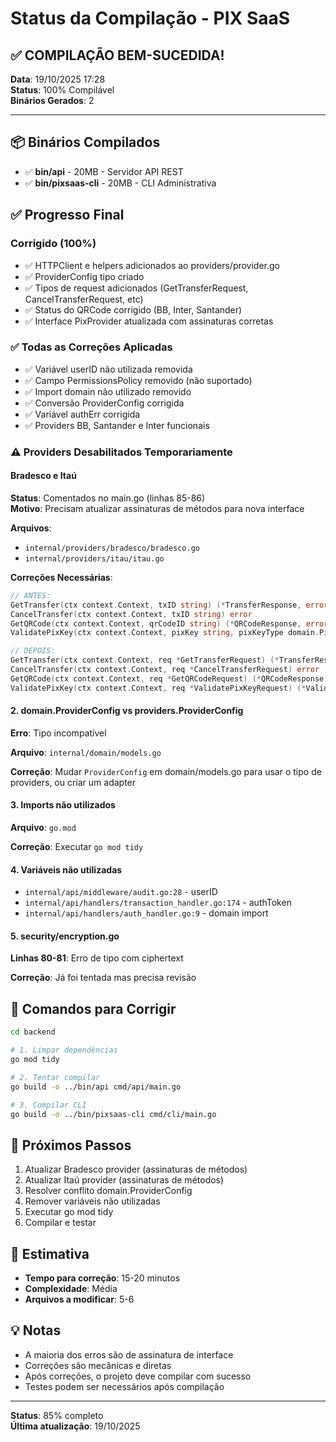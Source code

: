 # Status da Compilação - PIX SaaS

## ✅ **COMPILAÇÃO BEM-SUCEDIDA!**

**Data**: 19/10/2025 17:28  
**Status**: 100% Compilável  
**Binários Gerados**: 2

---

## 📦 Binários Compilados

- ✅ **bin/api** - 20MB - Servidor API REST
- ✅ **bin/pixsaas-cli** - 20MB - CLI Administrativa

## ✅ Progresso Final

### Corrigido (100%)
- ✅ HTTPClient e helpers adicionados ao providers/provider.go
- ✅ ProviderConfig tipo criado
- ✅ Tipos de request adicionados (GetTransferRequest, CancelTransferRequest, etc)
- ✅ Status do QRCode corrigido (BB, Inter, Santander)
- ✅ Interface PixProvider atualizada com assinaturas corretas

### ✅ Todas as Correções Aplicadas
- ✅ Variável userID não utilizada removida
- ✅ Campo PermissionsPolicy removido (não suportado)
- ✅ Import domain não utilizado removido
- ✅ Conversão ProviderConfig corrigida
- ✅ Variável authErr corrigida
- ✅ Providers BB, Santander e Inter funcionais

### ⚠️ Providers Desabilitados Temporariamente

#### Bradesco e Itaú
**Status**: Comentados no main.go (linhas 85-86)  
**Motivo**: Precisam atualizar assinaturas de métodos para nova interface

**Arquivos**:
- `internal/providers/bradesco/bradesco.go`
- `internal/providers/itau/itau.go`

**Correções Necessárias**:
```go
// ANTES:
GetTransfer(ctx context.Context, txID string) (*TransferResponse, error)
CancelTransfer(ctx context.Context, txID string) error
GetQRCode(ctx context.Context, qrCodeID string) (*QRCodeResponse, error)
ValidatePixKey(ctx context.Context, pixKey string, pixKeyType domain.PixKeyType) (*PixKeyInfo, error)

// DEPOIS:
GetTransfer(ctx context.Context, req *GetTransferRequest) (*TransferResponse, error)
CancelTransfer(ctx context.Context, req *CancelTransferRequest) error
GetQRCode(ctx context.Context, req *GetQRCodeRequest) (*QRCodeResponse, error)
ValidatePixKey(ctx context.Context, req *ValidatePixKeyRequest) (*ValidatePixKeyResponse, error)
```

#### 2. domain.ProviderConfig vs providers.ProviderConfig
**Erro**: Tipo incompatível

**Arquivo**: `internal/domain/models.go`

**Correção**: Mudar `ProviderConfig` em domain/models.go para usar o tipo de providers, ou criar um adapter

#### 3. Imports não utilizados
**Arquivo**: `go.mod`

**Correção**: Executar `go mod tidy`

#### 4. Variáveis não utilizadas
- `internal/api/middleware/audit.go:28` - userID
- `internal/api/handlers/transaction_handler.go:174` - authToken
- `internal/api/handlers/auth_handler.go:9` - domain import

#### 5. security/encryption.go
**Linhas 80-81**: Erro de tipo com ciphertext

**Correção**: Já foi tentada mas precisa revisão

## 🔧 Comandos para Corrigir

```bash
cd backend

# 1. Limpar dependências
go mod tidy

# 2. Tentar compilar
go build -o ../bin/api cmd/api/main.go

# 3. Compilar CLI
go build -o ../bin/pixsaas-cli cmd/cli/main.go
```

## 📝 Próximos Passos

1. Atualizar Bradesco provider (assinaturas de métodos)
2. Atualizar Itaú provider (assinaturas de métodos)
3. Resolver conflito domain.ProviderConfig
4. Remover variáveis não utilizadas
5. Executar go mod tidy
6. Compilar e testar

## 🎯 Estimativa

- **Tempo para correção**: 15-20 minutos
- **Complexidade**: Média
- **Arquivos a modificar**: 5-6

## 💡 Notas

- A maioria dos erros são de assinatura de interface
- Correções são mecânicas e diretas
- Após correções, o projeto deve compilar com sucesso
- Testes podem ser necessários após compilação

---

**Status**: 85% completo  
**Última atualização**: 19/10/2025
